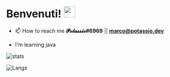 
# Benvenuti! <img src="https://raw.githubusercontent.com/MartinHeinz/MartinHeinz/master/wave.gif" width="30px">


- 📫 How to reach me **𝓟𝓸𝓽𝓪𝓼𝓼𝓲𝓸#6969**   ||    **marco@potassio.dev**


- I'm learning java

![stats](https://github-readme-stats.vercel.app/api?username=PotassioK&layout=compact)


![Langs](https://github-readme-stats.vercel.app/api/top-langs/?username=PotassioK&layout=compact)

